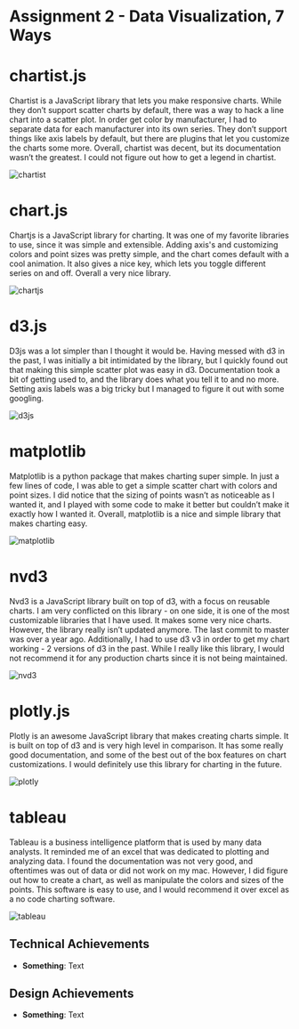 Assignment 2 - Data Visualization, 7 Ways  
===

# chartist.js

Chartist is a JavaScript library that lets you make responsive charts. While they don’t support scatter charts by default, there was a way to hack a line chart into a scatter plot. In order get color by manufacturer, I had to separate data for each manufacturer into its own series. They don’t support things like axis labels by default, but there are plugins that let you customize the charts some more. Overall, chartist was decent, but its documentation wasn’t the greatest. I could not figure out how to get a legend in chartist.

![chartist](img/chartist.png)

# chart.js

Chartjs is a JavaScript library for charting. It was one of my favorite libraries to use, since it was simple and extensible. Adding axis's and customizing colors and point sizes was pretty simple, and the chart comes default with a cool animation. It also gives a nice key, which lets you toggle different series on and off. Overall a very nice library.

![chartjs](img/chartjs.png)

# d3.js

D3js was a lot simpler than I thought it would be. Having messed with d3 in the past, I was initially a bit intimidated by the library, but I quickly found out that making this simple scatter plot was easy in d3. Documentation took a bit of getting used to, and the library does what you tell it to and no more. Setting axis labels was a big tricky but I managed to figure it out with some googling.

![d3js](img/d3js.png)

# matplotlib

Matplotlib is a python package that makes charting super simple. In just a few lines of code, I was able to get a simple scatter chart with colors and point sizes. I did notice that the sizing of points wasn’t as noticeable as I wanted it, and I played with some code to make it better but couldn’t make it exactly how I wanted it. Overall, matplotlib is a nice and simple library that makes charting easy.

![matplotlib](img/matplotlib.png)

# nvd3

Nvd3 is a JavaScript library built on top of d3, with a focus on reusable charts. I am very conflicted on this library - on one side, it is one of the most customizable libraries that I have used. It makes some very nice charts. However, the library really isn’t updated anymore. The last commit to master was over a year ago. Additionally, I had to use d3 v3 in order to get my chart working - 2 versions of d3 in the past. While I really like this library, I would not recommend it for any production charts since it is not being maintained.

![nvd3](img/nvd3.png)

# plotly.js

Plotly is an awesome JavaScript library that makes creating charts simple. It is built on top of d3 and is very high level in comparison. It has some really good documentation, and some of the best out of the box features on chart customizations. I would definitely use this library for charting in the future.

![plotly](img/plotly.png)

# tableau

Tableau is a business intelligence platform that is used by many data analysts. It reminded me of an excel that was dedicated to plotting and analyzing data. I found the documentation was not very good, and oftentimes was out of data or did not work on my mac. However, I did figure out how to create a chart, as well as manipulate the colors and sizes of the points. This software is easy to use, and I would recommend it over excel as a no code charting software.

![tableau](img/tableau.png)

## Technical Achievements
- **Something**: Text

## Design Achievements
- **Something**: Text
